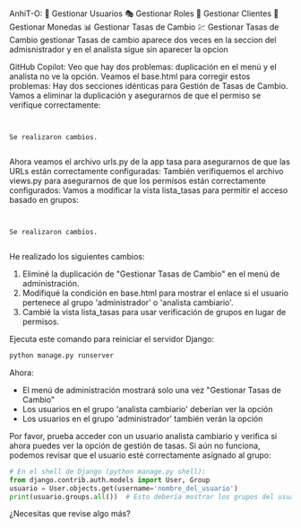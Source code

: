 AnhiT-O: 👥 Gestionar Usuarios
🎭 Gestionar Roles
👥 Gestionar Clientes
💱 Gestionar Monedas
📊 Gestionar Tasas de Cambio
💹 Gestionar Tasas de Cambio gestionar Tasas de cambio aparece dos veces en la seccion del admisnistrador y en el analista sigue sin aparecer la opcion

GitHub Copilot: Veo que hay dos problemas: duplicación en el menú y el analista no ve la opción. Veamos el base.html para corregir estos problemas: Hay dos secciones idénticas para Gestión de Tasas de Cambio. Vamos a eliminar la duplicación y asegurarnos de que el permiso se verifique correctamente: 
```


Se realizaron cambios.


```
Ahora veamos el archivo urls.py de la app tasa para asegurarnos de que las URLs están correctamente configuradas: También verifiquemos el archivo views.py para asegurarnos de que los permisos están correctamente configurados: Vamos a modificar la vista lista_tasas para permitir el acceso basado en grupos: 
```


Se realizaron cambios.


```
He realizado los siguientes cambios:

1. Eliminé la duplicación de "Gestionar Tasas de Cambio" en el menú de administración.
2. Modifiqué la condición en base.html para mostrar el enlace si el usuario pertenece al grupo 'administrador' o 'analista cambiario'.
3. Cambié la vista lista_tasas para usar verificación de grupos en lugar de permisos.

Ejecuta este comando para reiniciar el servidor Django:

```bash
python manage.py runserver
```

Ahora:
- El menú de administración mostrará solo una vez "Gestionar Tasas de Cambio"
- Los usuarios en el grupo 'analista cambiario' deberían ver la opción
- Los usuarios en el grupo 'administrador' también verán la opción

Por favor, prueba acceder con un usuario analista cambiario y verifica si ahora puedes ver la opción de gestión de tasas. Si aún no funciona, podemos revisar que el usuario esté correctamente asignado al grupo:

```python
# En el shell de Django (python manage.py shell):
from django.contrib.auth.models import User, Group
usuario = User.objects.get(username='nombre_del_usuario')
print(usuario.groups.all())  # Esto debería mostrar los grupos del usuario
```

¿Necesitas que revise algo más?
